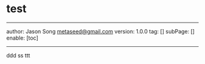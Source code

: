 # test
---
author: Jason Song <metaseed@gmail.com>
version: 1.0.0
tag: []
subPage: []
enable: [toc]


---

ddd
ss ttt